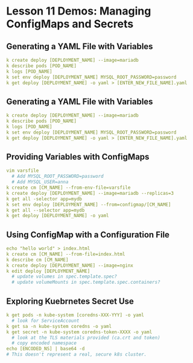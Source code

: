 # Lesson 11 Demos: Managing ConfigMaps and Secrets

## Generating a YAML File with Variables

```yaml
k create deploy [DEPLOYMENT_NAME] --image=mariadb
k describe pods [POD_NAME]
k logs [POD_NAME]
k set env deploy [DEPLOYMENT_NAME] MYSQL_ROOT_PASSWORD=password
k get deploy [DEPLOYMENT_NAME] -o yaml > [ENTER_NEW_FILE_NAME].yaml
```

## Generating a YAML File with Variables

```yaml
k create deploy [DEPLOYMENT_NAME] --image=mariadb
k describe pods [POD_NAME]
k logs [POD_NAME]
k set env deploy [DEPLOYMENT_NAME] MYSQL_ROOT_PASSWORD=password
k get deploy [DEPLOYMENT_NAME] -o yaml > [ENTER_NEW_FILE_NAME].yaml
```

## Providing Variables with ConfigMaps

```yaml
vim varsfile
  # Add MYSQL_ROOT_PASSWORD=password
  # Add MYSQL_USER=anna
k create cm [CM_NAME] --from-env-file=varsfile
k create deploy [DEPLOYMENT_NAME] --image=mariadb --replicas=3
k get all -selector app=mydb
k set env deploy [DEPLOYMENT_NAME] --from=configmap/[CM_NAME]
k get all --selector app=mydb
k get deploy [DEPLOYMENT_NAME] -o yaml
```

## Using ConfigMap with a Configuration File

```yaml
echo "hello world" > index.html
k create cm [CM_NAME] --from-file=index.html
k describe cm [CM_NAME]
k create deploy [DEPLOYMENT_NAME] --image=nginx
k edit deploy [DEPLOYMENT_NAME]
  # update volumes in spec.template.spec?
  # update volumeMounts in spec.template.spec.containers?
```

## Exploring Kuebrnetes Secret Use

```yaml
k get pods -n kube-system [coredns-XXX-YYY] -o yaml
  # look for ServiceAccount
k get sa -n kube-system coredns -o yaml
k get secret -n kube-system coredns-token-XXXX -o yaml
  # look at the TLS materials provided (ca.crt and token)
  # copy encoded namespace
echo [ENCODED_NS] | base64 -d
# This doesn't represent a real, secure k8s cluster.
```
